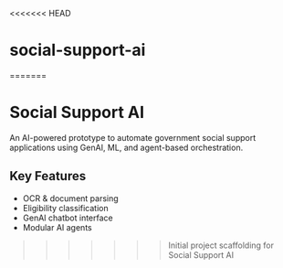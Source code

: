 <<<<<<< HEAD
# social-support-ai
=======
# Social Support AI

An AI-powered prototype to automate government social support applications using GenAI, ML, and agent-based orchestration.

## Key Features
- OCR & document parsing
- Eligibility classification
- GenAI chatbot interface
- Modular AI agents
>>>>>>> Initial project scaffolding for Social Support AI
